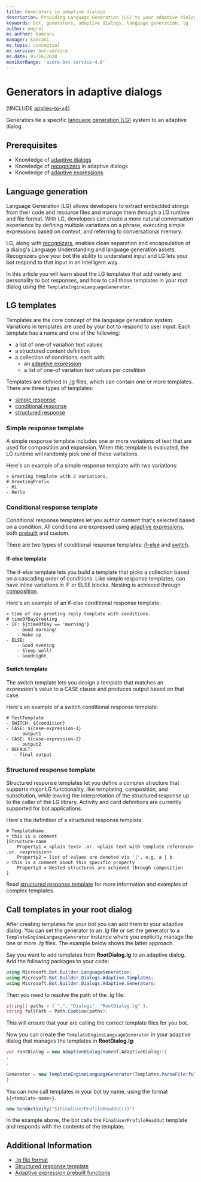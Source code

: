 ```yaml
---
title: Generators in adaptive dialogs
description: Providing Language Generation (LG) to your adaptive dialogs using Generators.
keywords: bot, generators, adaptive dialogs, language generation, lg
author: emgrol
ms.author: kamrani
manager: kamrani
ms.topic: conceptual
ms.service: bot-service
ms.date: 05/16/2020
monikerRange: 'azure-bot-service-4.0'
---
```


# Generators in adaptive dialogs

[!INCLUDE [applies-to-v4](../includes/applies-to-v4-current.md)]

Generators tie a specific [language generation (LG)](bot-builder-concept-language-generation.md) system to an adaptive dialog.

## Prerequisites

- Knowledge of [adaptive dialogs](https://aka.ms/adaptive-dialog-concept)
- Knowledge of [recognizers](https://aka.ms/adaptive-dialog-concept-recognizers) in adaptive dialogs
- Knowledge of [adaptive expressions](bot-builder-concept-adaptive-expressions.md)

## Language generation

Language Generation (LG) allows developers to extract embedded strings from their code and resource files and manage them through a LG runtime and file format. With LG, developers can create a more natural conversation experience by defining multiple variations on a phrase, executing simple expressions based on context, and referring to conversational memory.

LG, along with [recognizers](https://aka.ms/adaptive-dialog-concept-recognizers), enables clean separation and encapsulation of a dialog's Language Understanding and language generation assets. Recognizers give your bot the ability to understand input and LG lets your bot respond to that input in an intelligent way.

In this article you will learn about the LG templates that add variety and personality to bot responses, and how to call those templates in your root dialog using the `TemplateEngineLanguageGenerator`.

## LG templates

Templates are the core concept of the language generation system. Variations in templates are used by your bot to respond to user input. Each template has a name and one of the following:

- a list of one-of variation text values
- a structured content definition
- a collection of conditions, each with:
    - an [adaptive expression](bot-builder-concept-adaptive-expressions.md)
    - a list of one-of variation text values per condition

Templates are defined in [.lg](../file-format/bot-builder-lg-file-format.md) files, which can contain one or more templates. There are three types of templates:

- [simple response](../file-format/bot-builder-lg-file-format.md#simple-response-template)
- [conditional response](../file-format/bot-builder-lg-file-format.md#conditional-response-template)
- [structured response](../file-format/bot-builder-lg-file-format.md#structured-response-template)

### Simple response template

A simple response template includes one or more variations of text that are used for composition and expansion. When this template is evaluated, the LG runtime will randomly pick one of these variations.

Here's an example of a simple response template with two variations:

```.lg
> Greeting template with 2 variations.
# GreetingPrefix
- Hi
- Hello
```

### Conditional response template

Conditional response templates let you author content that's selected based on a condition. All conditions are expressed using [adaptive expressions](bot-builder-concept-adaptive-expressions.md), both [prebuilt](../adaptive-expressions/adaptive-expressions-prebuilt-functions.md) and custom.

There are two types of conditional response templates: [if-else](../file-format/bot-builder-lg-file-format.md#if-else-template) and [switch](../file-format/bot-builder-lg-file-format.md#switch-template).

#### If-else template

The if-else template lets you build a template that picks a collection based on a cascading order of conditions. Like simple response templates, can have inline variations in IF or ELSE blocks. Nesting is achieved through [composition](#structured-response-template).

Here's an example of an if-else conditional response template:

```.lg
> time of day greeting reply template with conditions.
# timeOfDayGreeting
- IF: ${timeOfDay == 'morning'}
    - Good morning!
    - Wake up.
- ELSE:
    - Good evening
    - Sleep well!
    - Goodnight.
```

#### Switch template

The switch template lets you design a template that matches an expression's value to a CASE clause and produces output based on that case.

Here's an example of a switch conditional response template:

```.lg
# TestTemplate
- SWITCH: ${condition}
- CASE: ${case-expression-1}
    - output1
- CASE: ${case-expression-2}
    - output2
- DEFAULT:
   - final output
```

### Structured response template

Structured response templates let you define a complex structure that supports major LG functionality, like templating, composition, and substitution, while leaving the interpretation of the structured response up to the caller of the LG library. Activity and card definitions are currently supported for bot applications.

Here's the definition of a structured response template:

```.lg
# TemplateName
> this is a comment
[Structure-name
    Property1 = <plain text> .or. <plain text with template reference> .or. <expression>
    Property2 = list of values are denoted via '|'. e.g. a | b
> this is a comment about this specific property
    Property3 = Nested structures are achieved through composition
]
```

Read [structured response template](../language-generation/language-generation-structured-response-template.md) for more information and examples of complex templates.

## Call templates in your root dialog

After creating templates for your bot you can add them to your adaptive dialog. You can set the generator to an _.lg_ file or set the generator to a `TemplateEngineLanguageGenerator` instance where you explicitly manage the one or more _.lg_ files. The example below shows the latter approach.

<!--### [C#](#tab/csharp)-->

Say you want to add templates from **RootDialog.lg** to an adaptive dialog. Add the following packages to your code:

```csharp
using Microsoft.Bot.Builder.LanguageGeneration;
using Microsoft.Bot.Builder.Dialogs.Adaptive.Templates;
using Microsoft.Bot.Builder.Dialogs.Adaptive.Generators;

```

Then you need to resolve the path of the .lg file:

```csharp
string[] paths = { ".", "Dialogs", "RootDialog.lg" };
string fullPath = Path.Combine(paths);
```

This will ensure that your are calling the correct template files for you bot.

Now you can create the `TemplateEngineLanguageGenerator` in your adaptive dialog that manages the templates in **RootDialog.lg**:

```csharp
var rootDialog = new AdaptiveDialog(nameof(AdaptiveDialog)){
.
.
.
Generator = new TemplateEngineLanguageGenerator(Templates.ParseFile(fullPath))
}
```

You can now call templates in your bot by name, using the format `${<template-name>}`.

```csharp
new SendActivity("${FinalUserProfileReadOut()}")
```

In the example above, the bot calls the `FinalUserProfileReadOut` template and responds with the contents of the template.

<!--### [Javascript](#tab/javascript)

Say you want to add templates from **RootDialog.lg** to an adaptive dialog. Add the following lines to your code to require the necessary packages:

```javascript
const { NumberInput, AttachmentInput, ConfirmInput, IfCondition, ActivityTemplate, AdaptiveDialog, TextInput, SendActivity, TemplateEngineLanguageGenerator, OnBeginDialog } = require('botbuilder-dialogs-adaptive');
const { Templates } = require('botbuilder-lg');
```

Resolve the path using `path.join()` and use the `Templates` constant to parse the **rootDialog.lg** file:

```javascript
const lgFile = Templates.parseFile(path.join(__dirname, 'rootDialog.lg'));
```

By joining the path you ensure that you are calling the correct template files for your bot.

Now you can create the `TemplateEngineLanguageGenerator` to manage the templates in **rootDialog.lg**:

```javascript
const rootDialog = new AdaptiveDialog(ROOT_DIALOG).configure(
.
.
.
generator: new TemplateEngineLanguageGenerator(lgFile)
```

You can now call templates in your bot by name, using the format `${<template-name>}`.

```javascript
new SendActivity('${FinalUserProfileReadOut()}')
```

In the example above, the bot calls the `FinalUserProfileReadOut` template and responds with the contents of the template.

---    -->

## Additional Information

- [.lg file format](../file-format/bot-builder-lg-file-format.md)
- [Structured response template](../language-generation/language-generation-structured-response-template.md)
- [Adaptive expression prebuilt functions](../adaptive-expressions/adaptive-expressions-prebuilt-functions.md)
